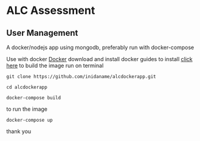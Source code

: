 # ALC Assessment
## User Management

A docker/nodejs app using mongodb, preferably run with docker-compose

Use with docker [Docker](www.docker.com)
download and install docker guides to install [click here](https://doc.docker.com)
to build the image run on terminal

`git clone https://github.com/inidaname/alcdockerapp.git`

`cd alcdockerapp`

`docker-compose build`

to run the image

`docker-compose up`

thank you
